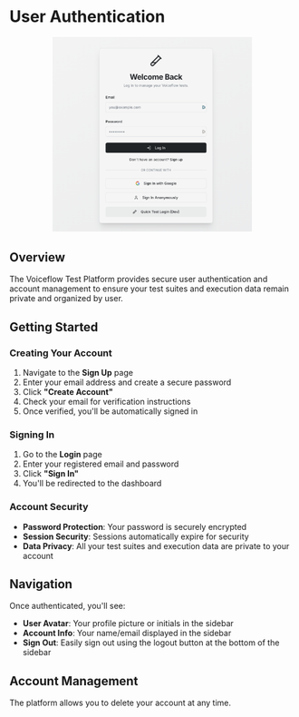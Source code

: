 # User Authentication

<p align="center">
  <img alt="User Authentication" src="/images/test-platform/user-authentication.png" style="width: 70%; height: 70%;"/>
</p>

## Overview
The Voiceflow Test Platform provides secure user authentication and account management to ensure your test suites and execution data remain private and organized by user.

## Getting Started

### Creating Your Account
1. Navigate to the **Sign Up** page
2. Enter your email address and create a secure password
3. Click **"Create Account"**
4. Check your email for verification instructions
5. Once verified, you'll be automatically signed in

### Signing In
1. Go to the **Login** page
2. Enter your registered email and password
3. Click **"Sign In"**
4. You'll be redirected to the dashboard

### Account Security
- **Password Protection**: Your password is securely encrypted
- **Session Security**: Sessions automatically expire for security
- **Data Privacy**: All your test suites and execution data are private to your account

## Navigation

Once authenticated, you'll see:

- **User Avatar**: Your profile picture or initials in the sidebar
- **Account Info**: Your name/email displayed in the sidebar
- **Sign Out**: Easily sign out using the logout button at the bottom of the sidebar

## Account Management

The platform allows you to delete your account at any time.
